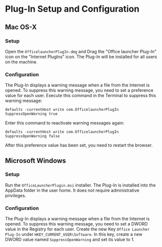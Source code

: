 # Plug-In Setup and Configuration #

## Mac OS-X ##

### Setup ###
Open the `OfficelauncherPlugIn.dmg` and Drag the "Office launcher Plug-In" icon on the "Internet PlugIns" icon. The Plug-In will be installed for all users on the machine.

### Configuration ###
The Plug-In displays a warning message when a file from the Internet is opened. To suppress this warning message, you need to set a preference value for each user. Execute this command in the Terminal to suppress this warning message:
```
defaults -currentHost write com.OfficelauncherPlugIn SuppressOpenWarning true
```
Enter this command to reactivate warning messages again:
```
defaults -currentHost write com.OfficelauncherPlugIn SuppressOpenWarning false
```
After this preference value has been set, you need to restart the browser.

## Microsoft Windows ##

### Setup ###
Run the `OfficeLauncherPlugin.msi` installer. The Plug-In is installed into the AppData folder in the user home. It does not require administrative privileges.

### Configuration ###
The Plug-In displays a warning message when a file from the Internet is opened.  To suppress this warning message, you need to set a DWORD value in the Registry for each user. Create the new Key `Office Launcher Plug-In` under `HKEY_CURRENT_USER\Software`. In this key, create a new DWORD value named `SuppressOpenWarning` and set its value to 1.
